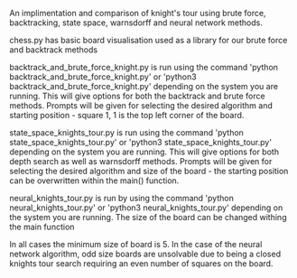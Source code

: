 An implimentation and comparison of knight's tour using brute force, backtracking, state space, warnsdorff and neural network methods.

chess.py has basic board visualisation used as a library for our brute force and backtrack methods

backtrack_and_brute_force_knight.py is run using the command 'python backtrack_and_brute_force_knight.py' or 'python3 backtrack_and_brute_force_knight.py' depending on the system you are running. This will give options for both the backtrack and brute force methods. Prompts will be given for selecting the desired algorithm and starting position - square 1, 1 is the top left corner of the board.

state_space_knights_tour.py is run using the command 'python state_space_knights_tour.py' or 'python3 state_space_knights_tour.py' depending on the system you are running. This will give options for both depth search as well as warnsdorff methods. Prompts will be given for selecting the desired algorithm and size of the board - the starting position can be overwritten within the main() function.

neural_knights_tour.py is run by using the command 'python neural_knights_tour.py' or 'python3 neural_knights_tour.py' depending on the system you are running. The size of the board can be changed withing the main function

In all cases the minimum size of board is 5. In the case of the neural network algorithm, odd size boards are unsolvable due to being a closed knights tour search requiring an even number of squares on the board.